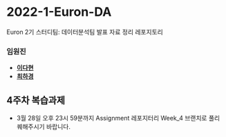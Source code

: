 # 2022-1-Euron-DA
Euron 2기 스터디팀: 데이터분석팀 발표 자료 정리 레포지토리

### 임원진   
- **[이다현](https://github.com/hopebii)**
- **[최하경](https://github.com/FleurHwai)**

## 4주차 복습과제
- 3월 28일 오후 23시 59분까지 Assignment 레포지터리 Week_4 브랜치로 풀리퀘해주시기 바랍니다.

